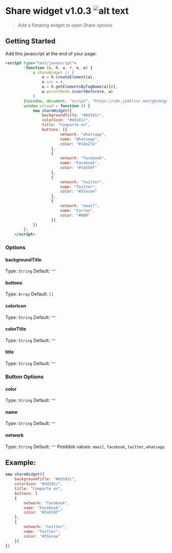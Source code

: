 # Share widget v1.0.3 ![alt text](https://data.jsdelivr.com/v1/package/gh/miguelcolmenares/share-widget/badge "JsDelivr")

> Add a flotating widget to open Share options

## Getting Started

Add this javascript at the end of your page:
```html
<script type="text/javascript">
        !function (s, h, a, r, e, w) {
            s.shareWidget || (
                e = h.createElement(a),
                e.src = r,
                w = h.getElementsByTagName(a)[0],
                w.parentNode.insertBefore(e, w)
            )
        }(window, document, "script", "https://cdn.jsdelivr.net/gh/miguelcolmenares/share-widget@latest/dist/js/share-widget.js");
        window.onload = function () {
            new shareWidget({
                backgroundTitle: "#dd181c",
                colorIcon: "#dd181c",
                title: "Comparte en",
                buttons: [{
                        network: "whatsapp",
                        name: "Whatsapp",
                        color: "#18e27a"
                    },
                    {
                        network: "facebook",
                        name: "Facebook",
                        color: "#3a559f"
                    },
                    {
                        network: "twitter",
                        name: "Twitter",
                        color: "#55acee"
                    },
                    {
                        network: "email",
                        name: "Correo",
                        color: "#000"
                    }]
            })
        };
    </script>
```

### Options

#### backgroundTitle
Type: `String`
Default: `""`

#### buttons
Type: `Array`
Default: `[]`

#### colorIcon
Type: `String`
Default: `""`

#### colorTitle
Type: `String`
Default: `""`

#### title
Type: `String`
Default: `""`

### Button Options

#### color
Type: `String`
Default: `""`

#### name
Type: `String`
Default: `""`

#### network
Type: `String`
Default: `""`
Posibble values: `email`, `facebook`, `twitter`, `whatsapp`

## Example:
```javascript
new shareWidget({
    backgroundTitle: "#dd181c",
    colorIcon: "#dd181c",
    title: "Comparte en",
    buttons: [
    {
        network: "facebook",
        name: "Facebook",
        color: "#3a559f"
    },
    {
        network: "twitter",
        name: "Twitter",
        color: "#55acee"
    }]
})
```
